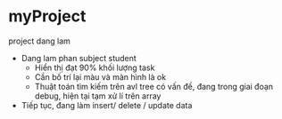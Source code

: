 # myProject
project dang lam
- Dang lam phan subject student
  + Hiển thị đạt 90% khối lượng task
  + Cần bố trí lại màu và màn hình là ok
  + Thuật toán tìm kiếm trên avl tree có vấn đề, đang trong giai đoạn debug, hiện tại tạm xử lí trên array
- Tiếp tục, đang làm insert/ delete / update data 
